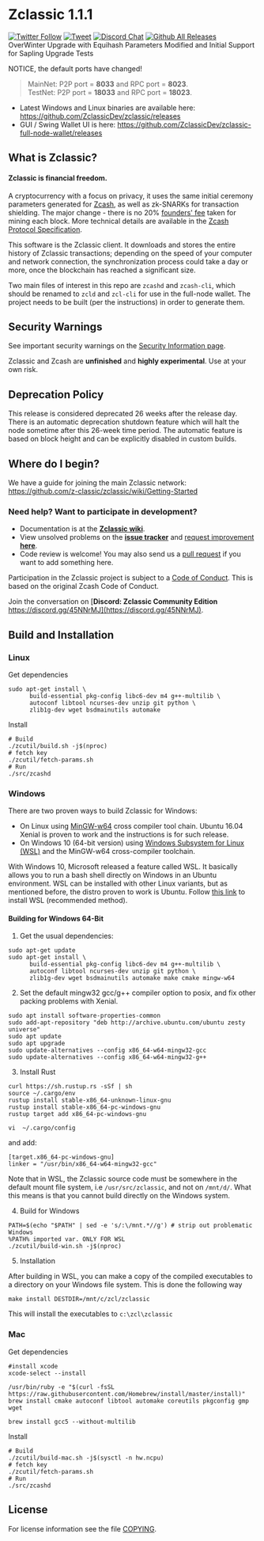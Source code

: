 Zclassic 1.1.1
===============
[![Twitter Follow](https://img.shields.io/twitter/follow/ZclassicDev.svg?style=social)](https://twitter.com/ZclassicDev)
[![Tweet](https://img.shields.io/twitter/url/https/github.com/ZclassicDev/ZclassicDev.github.io/README.md.svg?style=social)](https://twitter.com/intent/tweet?text=Check%20out%20Zclassic%20community's%20continuity%20plan%20-%20open%20to%20your%20feedback%20/%20suggestions:%20%F0%9F%A4%97%20%9C%A8%20https://github.com/ZclassicDev/ZclassicDev.github.io/README.md)
[![Discord Chat](https://img.shields.io/discord/308323056592486420.svg)](https://discord.gg/45NNrMJ) [![Github All Releases](https://img.shields.io/github/downloads/atom/atom/total.svg?style=flat)](https://github.com/ZclassicDev/zclassic/releases)<br/>
OverWinter Upgrade with Equihash Parameters Modified and Initial Support for Sapling Upgrade Tests

NOTICE, the default ports have changed!
> MainNet: P2P port =  **8033** and RPC port =  **8023**. <br/>
> TestNet: P2P port = **18033** and RPC port = **18023**.
* Latest Windows and Linux binaries are available here: https://github.com/ZclassicDev/zclassic/releases
* GUI / Swing Wallet UI is here: https://github.com/ZclassicDev/zclassic-full-node-wallet/releases <br/>

What is Zclassic?
-----------------
#### Zclassic is financial freedom.

A cryptocurrency with a focus on privacy, it uses the same initial ceremony
parameters generated for [Zcash](https://github.com/zcash/zcash), as well as
zk-SNARKs for transaction shielding. The major change - there is no 20%
[founders' fee](https://blog.z.cash/funding/) taken for mining each block.
More technical details are available in the [Zcash Protocol Specification](https://github.com/zcash/zips/raw/master/protocol/protocol.pdf).

This software is the Zclassic client. It downloads and stores the entire
history of Zclassic transactions; depending on the speed of your computer
and network connection, the synchronization process could take a day or
more, once the blockchain has reached a significant size.

Two main files of interest in this repo are `zcashd` and `zcash-cli`,
which should be renamed to `zcld` and `zcl-cli` for use in the full-node
wallet. The project needs to be built (per the instructions) in order to
generate them.

Security Warnings
-----------------
See important security warnings on the
[Security Information page](https://z.cash/support/security/).

Zclassic and Zcash are **unfinished** and **highly experimental**. Use at your own risk.

Deprecation Policy
------------------
This release is considered deprecated 26 weeks after the release day.
There is an automatic deprecation shutdown feature which will halt the node
sometime after this 26-week time period. The automatic feature is based on
block height and can be explicitly disabled in custom builds.

Where do I begin?
-----------------
We have a guide for joining the main Zclassic network:
https://github.com/z-classic/zclassic/wiki/Getting-Started

### Need help? Want to participate in development?
* Documentation is at the **[Zclassic wiki](https://github.com/z-classic/zclassic/wiki)**.
* View unsolved problems on the **[issue tracker](https://github.com/z-classic/zclassic/issues)**
and [request improvement **here**](https://github.com/ZclassicDev/zclassic/issues).
* Code review is welcome! You may also send us a
[pull request](https://github.com/ZclassicDev/zclassic/pulls)
if you want to add something here.

Participation in the Zclassic project is subject to a [Code of Conduct](code_of_conduct.md). This is based on the original Zcash Code of Conduct.

Join the conversation on
[**Discord: Zclassic Community Edition** https://discord.gg/45NNrMJ](https://discord.gg/45NNrMJ).


Build and Installation
----------------------

### Linux
Get dependencies
```{r, engine='bash'}
sudo apt-get install \
      build-essential pkg-config libc6-dev m4 g++-multilib \
      autoconf libtool ncurses-dev unzip git python \
      zlib1g-dev wget bsdmainutils automake
```

Install
```{r, engine='bash'}
# Build
./zcutil/build.sh -j$(nproc)
# fetch key
./zcutil/fetch-params.sh
# Run
./src/zcashd
```

### Windows
There are two proven ways to build Zclassic for Windows:

* On Linux using [MinGW-w64](https://mingw-w64.org/doku.php) cross compiler
tool chain. Ubuntu 16.04 Xenial is proven to work and the instructions is for
such release.
* On Windows 10 (64-bit version) using
[Windows Subsystem for Linux (WSL)](https://msdn.microsoft.com/commandline/wsl/about)
and the MinGW-w64 cross-compiler toolchain.

With Windows 10, Microsoft released a feature called WSL. It basically allows
you to run a bash shell directly on Windows in an Ubuntu environment. WSL can
be installed with other Linux variants, but as mentioned before, the distro
proven to work is Ubuntu. Follow
[this link](https://msdn.microsoft.com/en-us/commandline/wsl/install_guide)
to install WSL (recommended method).

#### Building for Windows 64-Bit
1. Get the usual dependencies:
```{r, engine='bash'}
sudo apt-get update
sudo apt-get install \
      build-essential pkg-config libc6-dev m4 g++-multilib \
      autoconf libtool ncurses-dev unzip git python \
      zlib1g-dev wget bsdmainutils automake make cmake mingw-w64
```

2. Set the default mingw32 gcc/g++ compiler option to posix, and fix other packing problems with Xenial.

```{r, engine='bash'}
sudo apt install software-properties-common
sudo add-apt-repository "deb http://archive.ubuntu.com/ubuntu zesty universe"
sudo apt update
sudo apt upgrade
sudo update-alternatives --config x86_64-w64-mingw32-gcc
sudo update-alternatives --config x86_64-w64-mingw32-g++
```

3. Install Rust
```{r, engine='bash'}
curl https://sh.rustup.rs -sSf | sh
source ~/.cargo/env
rustup install stable-x86_64-unknown-linux-gnu
rustup install stable-x86_64-pc-windows-gnu
rustup target add x86_64-pc-windows-gnu

vi  ~/.cargo/config
```
and add:
```
[target.x86_64-pc-windows-gnu]
linker = "/usr/bin/x86_64-w64-mingw32-gcc"
```

Note that in WSL, the Zclassic source code must be somewhere in the default
mount file system, i.e `/usr/src/zclassic`, and not on `/mnt/d/`. What this
means is that you cannot build directly on the Windows system.

4. Build for Windows

```{r, engine='bash'}
PATH=$(echo "$PATH" | sed -e 's/:\/mnt.*//g') # strip out problematic Windows
%PATH% imported var. ONLY FOR WSL
./zcutil/build-win.sh -j$(nproc)
```

5. Installation

After building in WSL, you can make a copy of the compiled executables to a
directory on your Windows file system. This is done the following way

```{r, engine='bash'}
make install DESTDIR=/mnt/c/zcl/zclassic
```
This will install the executables to `c:\zcl\zclassic`

### Mac
Get dependencies
```{r, engine='bash'}
#install xcode
xcode-select --install

/usr/bin/ruby -e "$(curl -fsSL https://raw.githubusercontent.com/Homebrew/install/master/install)"
brew install cmake autoconf libtool automake coreutils pkgconfig gmp wget

brew install gcc5 --without-multilib
```

Install
```{r, engine='bash'}
# Build
./zcutil/build-mac.sh -j$(sysctl -n hw.ncpu)
# fetch key
./zcutil/fetch-params.sh
# Run
./src/zcashd
```


License
-------
For license information see the file [COPYING](COPYING).